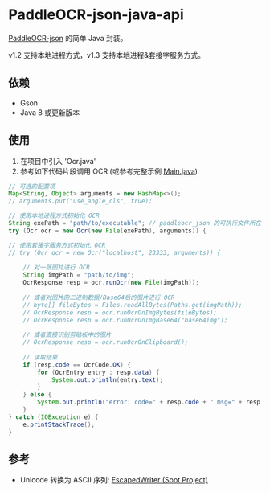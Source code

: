 # PaddleOCR-json-java-api

[PaddleOCR-json](https://github.com/hiroi-sora/PaddleOCR-json) 的简单 Java 封装。

v1.2 支持本地进程方式，v1.3 支持本地进程&套接字服务方式。

## 依赖
- Gson
- Java 8 或更新版本

## 使用
1. 在项目中引入 'Ocr.java'
2. 参考如下代码片段调用 OCR (或参考完整示例 [Main.java](https://github.com/jerrylususu/PaddleOCR-json-java-api/blob/main/src/main/java/org/example/Main.java))

```java
// 可选的配置项
Map<String, Object> arguments = new HashMap<>();
// arguments.put("use_angle_cls", true);

// 使用本地进程方式初始化 OCR
String exePath = "path/to/executable"; // paddleocr_json 的可执行文件所在路径
try (Ocr ocr = new Ocr(new File(exePath), arguments)) {

// 使用套接字服务方式初始化 OCR
// try (Ocr ocr = new Ocr("localhost", 23333, arguments)) {
    
    // 对一张图片进行 OCR
    String imgPath = "path/to/img";
    OcrResponse resp = ocr.runOcr(new File(imgPath));
   
    // 或者对图片的二进制数据/Base64后的图片进行 OCR
    // byte[] fileBytes = Files.readAllBytes(Paths.get(imgPath));
    // OcrResponse resp = ocr.runOcrOnImgBytes(fileBytes);
    // OcrResponse resp = ocr.runOcrOnImgBase64("base64img");
        
    // 或者直接识别剪贴板中的图片
    // OcrResponse resp = ocr.runOcrOnClipboard();
    
    // 读取结果
    if (resp.code == OcrCode.OK) {
        for (OcrEntry entry : resp.data) {
            System.out.println(entry.text);
        }
    } else {
        System.out.println("error: code=" + resp.code + " msg=" + resp.msg);
    }
} catch (IOException e) {
    e.printStackTrace();
}
```

## 参考
- Unicode 转换为 ASCII 序列: [EscapedWriter (Soot Project)](https://github.com/soot-oss/soot/blob/3966f565db6dc2882c3538ffc39e44f4c14b5bcf/src/main/java/soot/util/EscapedWriter.java)
